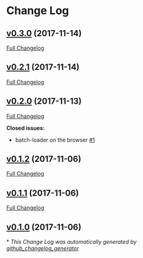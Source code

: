 # Change Log

## [v0.3.0](https://github.com/feathers-plus/batch-loader/tree/v0.3.0) (2017-11-14)
[Full Changelog](https://github.com/feathers-plus/batch-loader/compare/v0.2.1...v0.3.0)

## [v0.2.1](https://github.com/feathers-plus/batch-loader/tree/v0.2.1) (2017-11-14)
[Full Changelog](https://github.com/feathers-plus/batch-loader/compare/v0.2.0...v0.2.1)

## [v0.2.0](https://github.com/feathers-plus/batch-loader/tree/v0.2.0) (2017-11-13)
[Full Changelog](https://github.com/feathers-plus/batch-loader/compare/v0.1.2...v0.2.0)

**Closed issues:**

- batch-loader on the browser [\#1](https://github.com/feathers-plus/batch-loader/issues/1)

## [v0.1.2](https://github.com/feathers-plus/batch-loader/tree/v0.1.2) (2017-11-06)
[Full Changelog](https://github.com/feathers-plus/batch-loader/compare/v0.1.1...v0.1.2)

## [v0.1.1](https://github.com/feathers-plus/batch-loader/tree/v0.1.1) (2017-11-06)
[Full Changelog](https://github.com/feathers-plus/batch-loader/compare/v0.1.0...v0.1.1)

## [v0.1.0](https://github.com/feathers-plus/batch-loader/tree/v0.1.0) (2017-11-06)


\* *This Change Log was automatically generated by [github_changelog_generator](https://github.com/skywinder/Github-Changelog-Generator)*